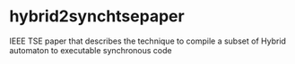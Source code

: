 # hybrid2synchtsepaper
IEEE TSE paper that describes the technique to compile a subset of Hybrid automaton to executable synchronous code
